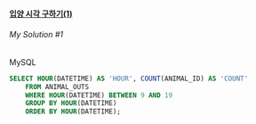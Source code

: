 #### [입양 시각 구하기(1)](https://programmers.co.kr/learn/courses/30/lessons/59412)


###### My Solution #1

MySQL
```sql
SELECT HOUR(DATETIME) AS 'HOUR', COUNT(ANIMAL_ID) AS 'COUNT'
    FROM ANIMAL_OUTS
    WHERE HOUR(DATETIME) BETWEEN 9 AND 19
    GROUP BY HOUR(DATETIME)
    ORDER BY HOUR(DATETIME);
```
